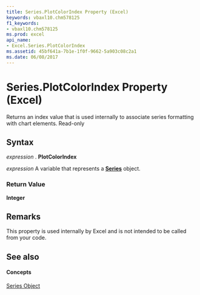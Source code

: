 ```yaml
---
title: Series.PlotColorIndex Property (Excel)
keywords: vbaxl10.chm578125
f1_keywords:
- vbaxl10.chm578125
ms.prod: excel
api_name:
- Excel.Series.PlotColorIndex
ms.assetid: 45bf641a-7b1e-1f0f-9662-5a903c08c2a1
ms.date: 06/08/2017
---
```



# Series.PlotColorIndex Property (Excel)

Returns an index value that is used internally to associate series formatting with chart elements. Read-only


## Syntax

 _expression_ . **PlotColorIndex**

 _expression_ A variable that represents a **[Series](Excel.Series(objec).md)** object.


### Return Value

 **Integer**


## Remarks

This property is used internally by Excel and is not intended to be called from your code.


## See also


#### Concepts


[Series Object](Excel.Series(objec).md)

